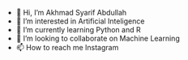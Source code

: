 - 👋 Hi, I’m Akhmad Syarif Abdullah
- 👀 I’m interested in Artificial Inteligence
- 🌱 I’m currently learning Python and R
- 💞️ I’m looking to collaborate on Machine Learning
- 📫 How to reach me Instagram

<!---
KynoIchi/KynoIchi is a ✨ special ✨ repository because its `README.md` (this file) appears on your GitHub profile.
You can click the Preview link to take a look at your changes.
--->
